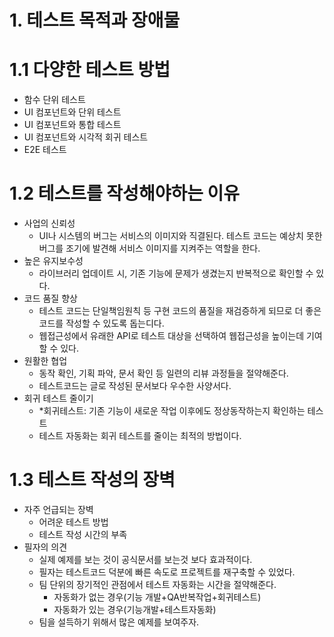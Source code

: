# 1. 테스트 목적과 장애물

# 1.1 다양한 테스트 방법

- 함수 단위 테스트
- UI 컴포넌트와 단위 테스트
- UI 컴포넌트와 통합 테스트
- UI 컴포넌트와 시각적 회귀 테스트
- E2E 테스트

# 1.2 테스트를 작성해야하는 이유

- 사업의 신뢰성
    - UI나 시스템의 버그는 서비스의 이미지와 직결된다. 테스트 코드는 예상치 못한 버그를 조기에 발견해 서비스 이미지를 지켜주는 역할을 한다.
- 높은 유지보수성
    - 라이브러리 업데이트 시, 기존 기능에 문제가 생겼는지 반복적으로 확인할 수 있다.
- 코드 품질 향상
    - 테스트 코드는 단일책임원칙 등 구현 코드의 품질을 재검증하게 되므로 더 좋은 코드를 작성할 수 있도록 돕는디다.
    - 웹접근성에서 유래한 API로 테스트 대상을 선택하여 웹접근성을 높이는데 기여할 수 있다.
- 원활한 협업
    - 동작 확인, 기획 파악, 문서 확인 등 일련의 리뷰 과정들을 절약해준다.
    - 테스트코드는 글로 작성된 문서보다 우수한 사양서다.
- 회귀 테스트 줄이기
    - *회귀테스트: 기존 기능이 새로운 작업 이후에도 정상동작하는지 확인하는 테스트
    - 테스트 자동화는 회귀 테스트를 줄이는 최적의 방법이다.

# 1.3 테스트 작성의 장벽

- 자주 언급되는 장벽
    - 어려운 테스트 방법
    - 테스트 작성 시간의 부족
- 필자의 의견
    - 실제 예제를 보는 것이 공식문서를 보는것 보다 효과적이다.
    - 필자는 테스트코드 덕분에 빠른 속도로 프로젝트를 재구축할 수 있었다.
    - 팀 단위의 장기적인 관점에서 테스트 자동화는 시간을 절약해준다.
        - 자동화가 없는 경우(기능 개발+QA반복작업+회귀테스트)
        - 자동화가 있는 경우(기능개발+테스트자동화)
    - 팀을 설득하기 위해서 많은 예제를 보여주자.